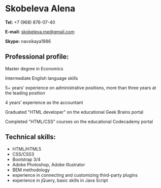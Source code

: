 # Skobeleva Alena
**Tel:** +7 (968) 876-07-40

**E-mail:** skobeleva.me@gmail.com

**Skype:** navsikaya1986

## Professional profile:

Master degree in Economics

Intermediate English language skills

5+ years' experience on administrative positions, more than three years at the leading position

4 years’ experience as the accountant

Graduated "HTML developer" on the educational Geek Brains portal

Completed "HTML/CSS" courses on the educational Codecademy portal

## Technical skills:
- HTML/HTML5
- CSS/CSS3
- Bootstrap 3/4
- Adobe Photoshop, Adobe Illustrator
- BEM methodology
- experience in connecting and customizing third-party plugins
- experience in jQuery, basic skills in Java Script